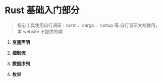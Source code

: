 # Rust 基础入门部分

> 核心工具使用自行调研：rustc 、cargo 、rustup 等.自行调研文档使用，本 website 不提供的呐

1. **变量声明**

2. **控制流**

3. **数据序列**

4. **枚举**
